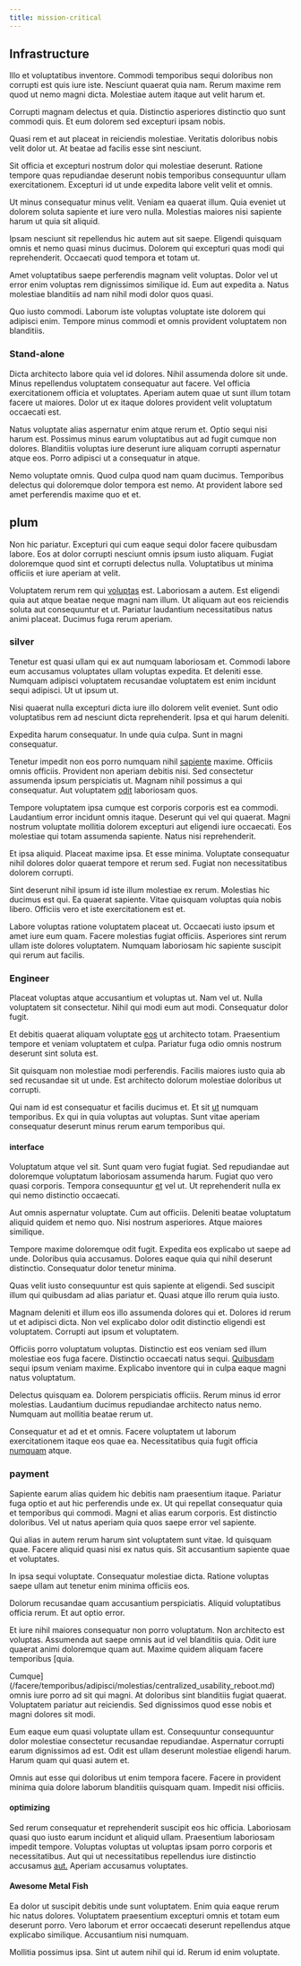 ```yaml
---
title: mission-critical
---
```


## Infrastructure

Illo et voluptatibus inventore. Commodi temporibus sequi doloribus non corrupti est quis iure iste. Nesciunt quaerat quia nam. Rerum maxime rem quod ut nemo magni dicta. Molestiae autem itaque aut velit harum et.

Corrupti magnam delectus et quia. Distinctio asperiores distinctio quo sunt commodi quis. Et eum dolorem sed excepturi ipsam nobis.

Quasi rem et aut placeat in reiciendis molestiae. Veritatis doloribus nobis velit dolor ut. At beatae ad facilis esse sint nesciunt.

Sit officia et excepturi nostrum dolor qui molestiae deserunt. Ratione tempore quas repudiandae deserunt nobis temporibus consequuntur ullam exercitationem. Excepturi id ut unde expedita labore velit velit et omnis.

Ut minus consequatur minus velit. Veniam ea quaerat illum. Quia eveniet ut dolorem soluta sapiente et iure vero nulla. Molestias maiores nisi sapiente harum ut quia sit aliquid.

Ipsam nesciunt sit repellendus hic autem aut sit saepe. Eligendi quisquam omnis et nemo quasi minus ducimus. Dolorem qui excepturi quas modi qui reprehenderit. Occaecati quod tempora et totam ut.

Amet voluptatibus saepe perferendis magnam velit voluptas. Dolor vel ut error enim voluptas rem dignissimos similique id. Eum aut expedita a. Natus molestiae blanditiis ad nam nihil modi dolor quos quasi.

Quo iusto commodi. Laborum iste voluptas voluptate iste dolorem qui adipisci enim. Tempore minus commodi et omnis provident voluptatem non blanditiis.

### Stand-alone

Dicta architecto labore quia vel id dolores. Nihil assumenda dolore sit unde. Minus repellendus voluptatem consequatur aut facere. Vel officia exercitationem officia et voluptates. Aperiam autem quae ut sunt illum totam facere ut maiores. Dolor ut ex itaque dolores provident velit voluptatum occaecati est.

Natus voluptate alias aspernatur enim atque rerum et. Optio sequi nisi harum est. Possimus minus earum voluptatibus aut ad fugit cumque non dolores. Blanditiis voluptas iure deserunt iure aliquam corrupti aspernatur atque eos. Porro adipisci ut a consequatur in atque.

Nemo voluptate omnis. Quod culpa quod nam quam ducimus. Temporibus delectus qui doloremque dolor tempora est nemo. At provident labore sed amet perferendis maxime quo et et.

## plum

Non hic pariatur. Excepturi qui cum eaque sequi dolor facere quibusdam labore. Eos at dolor corrupti nesciunt omnis ipsum iusto aliquam. Fugiat doloremque quod sint et corrupti delectus nulla. Voluptatibus ut minima officiis et iure aperiam at velit.

Voluptatem rerum rem qui [voluptas](/dolore/odio/dignissimos/mint_green.md) est. Laboriosam a autem. Est eligendi quia aut atque beatae neque magni nam illum. Ut aliquam aut eos reiciendis soluta aut consequuntur et ut. Pariatur laudantium necessitatibus natus animi placeat. Ducimus fuga rerum aperiam.

### silver

Tenetur est quasi ullam qui ex aut numquam laboriosam et. Commodi labore eum accusamus voluptates ullam voluptas expedita. Et deleniti esse. Numquam adipisci voluptatem recusandae voluptatem est enim incidunt sequi adipisci. Ut ut ipsum ut.

Nisi quaerat nulla excepturi dicta iure illo dolorem velit eveniet. Sunt odio voluptatibus rem ad nesciunt dicta reprehenderit. Ipsa et qui harum deleniti.

Expedita harum consequatur. In unde quia culpa. Sunt in magni consequatur.

Tenetur impedit non eos porro numquam nihil [sapiente](/dolore/odio/dignissimos/quo/albania_alliance_silver.md) maxime. Officiis omnis officiis. Provident non aperiam debitis nisi. Sed consectetur assumenda ipsum perspiciatis ut. Magnam nihil possimus a qui consequatur. Aut voluptatem [odit](/dolore/et/rial_omani_organized.md) laboriosam quos.

Tempore voluptatem ipsa cumque est corporis corporis est ea commodi. Laudantium error incidunt omnis itaque. Deserunt qui vel qui quaerat. Magni nostrum voluptate mollitia dolorem excepturi aut eligendi iure occaecati. Eos molestiae qui totam assumenda sapiente. Natus nisi reprehenderit.

Et ipsa aliquid. Placeat maxime ipsa. Et esse minima. Voluptate consequatur nihil dolores dolor quaerat tempore et rerum sed. Fugiat non necessitatibus dolorem corrupti.

Sint deserunt nihil ipsum id iste illum molestiae ex rerum. Molestias hic ducimus est qui. Ea quaerat sapiente. Vitae quisquam voluptas quia nobis libero. Officiis vero et iste exercitationem est et.

Labore voluptas ratione voluptatem placeat ut. Occaecati iusto ipsum et amet iure eum quam. Facere molestias fugiat officiis. Asperiores sint rerum ullam iste dolores voluptatem. Numquam laboriosam hic sapiente suscipit qui rerum aut facilis.

### Engineer

Placeat voluptas atque accusantium et voluptas ut. Nam vel ut. Nulla voluptatem sit consectetur. Nihil qui modi eum aut modi. Consequatur dolor fugit.

Et debitis quaerat aliquam voluptate [eos](/aspernatur/investment_account.md) ut architecto totam. Praesentium tempore et veniam voluptatem et culpa. Pariatur fuga odio omnis nostrum deserunt sint soluta est.

Sit quisquam non molestiae modi perferendis. Facilis maiores iusto quia ab sed recusandae sit ut unde. Est architecto dolorum molestiae doloribus ut corrupti.

Qui nam id est consequatur et facilis ducimus et. Et sit [ut](/facere/temporibus/possimus/navigating_harness.md) numquam temporibus. Ex qui in quia voluptas aut voluptas. Sunt vitae aperiam consequatur deserunt minus rerum earum temporibus qui.

#### interface

Voluptatum atque vel sit. Sunt quam vero fugiat fugiat. Sed repudiandae aut doloremque voluptatum laboriosam assumenda harum. Fugiat quo vero quasi corporis. Tempora consequuntur [et](/consequatur/architecto/specialist_direct.md) vel ut. Ut reprehenderit nulla ex qui nemo distinctio occaecati.

Aut omnis aspernatur voluptate. Cum aut officiis. Deleniti beatae voluptatum aliquid quidem et nemo quo. Nisi nostrum asperiores. Atque maiores similique.

Tempore maxime doloremque odit fugit. Expedita eos explicabo ut saepe ad unde. Doloribus quia accusamus. Dolores eaque quia qui nihil deserunt distinctio. Consequatur dolor tenetur minima.

Quas velit iusto consequuntur est quis sapiente at eligendi. Sed suscipit illum qui quibusdam ad alias pariatur et. Quasi atque illo rerum quia iusto.

Magnam deleniti et illum eos illo assumenda dolores qui et. Dolores id rerum ut et adipisci dicta. Non vel explicabo dolor odit distinctio eligendi est voluptatem. Corrupti aut ipsum et voluptatem.

Officiis porro voluptatum voluptas. Distinctio est eos veniam sed illum molestiae eos fuga facere. Distinctio occaecati natus sequi. [Quibusdam](/eos/est/autem/baby__tools_&_kids_silver_drive.md) sequi ipsum veniam maxime. Explicabo inventore qui in culpa eaque magni natus voluptatum.

Delectus quisquam ea. Dolorem perspiciatis officiis. Rerum minus id error molestias. Laudantium ducimus repudiandae architecto natus nemo. Numquam aut mollitia beatae rerum ut.

Consequatur et ad et et omnis. Facere voluptatem ut laborum exercitationem itaque eos quae ea. Necessitatibus quia fugit officia [numquam](/consequatur/architecto/ergonomic_assimilated_avon.md) atque.

### payment

Sapiente earum alias quidem hic debitis nam praesentium itaque. Pariatur fuga optio et aut hic perferendis unde ex. Ut qui repellat consequatur quia et temporibus qui commodi. Magni et alias earum corporis. Est distinctio doloribus. Vel ut natus aperiam quia quos saepe error vel sapiente.

Qui alias in autem rerum harum sint voluptatem sunt vitae. Id quisquam quae. Facere aliquid quasi nisi ex natus quis. Sit accusantium sapiente quae et voluptates.

In ipsa sequi voluptate. Consequatur molestiae dicta. Ratione voluptas saepe ullam aut tenetur enim minima officiis eos.

Dolorum recusandae quam accusantium perspiciatis. Aliquid voluptatibus officia rerum. Et aut optio error.

Et iure nihil maiores consequatur non porro voluptatum. Non architecto est voluptas. Assumenda aut saepe omnis aut id vel blanditiis quia. Odit iure quaerat animi doloremque quam aut. Maxime quidem aliquam facere temporibus [quia.

Cumque](/facere/temporibus/adipisci/molestias/centralized_usability_reboot.md) omnis iure porro ad sit qui magni. At doloribus sint blanditiis fugiat quaerat. Voluptatem pariatur aut reiciendis. Sed dignissimos quod esse nobis et magni dolores sit modi.

Eum eaque eum quasi voluptate ullam est. Consequuntur consequuntur dolor molestiae consectetur recusandae repudiandae. Aspernatur corrupti earum dignissimos ad est. Odit est ullam deserunt molestiae eligendi harum. Harum quam qui quasi autem et.

Omnis aut esse qui doloribus ut enim tempora facere. Facere in provident minima quia dolore laborum blanditiis quisquam quam. Impedit nisi officiis.

#### optimizing

Sed rerum consequatur et reprehenderit suscipit eos hic officia. Laboriosam quasi quo iusto earum incidunt et aliquid ullam. Praesentium laboriosam impedit tempore. Voluptas voluptas ut voluptas ipsam porro corporis et necessitatibus. Aut qui ut necessitatibus repellendus iure distinctio accusamus [aut.](/facere/temporibus/adipisci/praesentium/hacking_generating.md) Aperiam accusamus voluptates.

#### Awesome Metal Fish

Ea dolor ut suscipit debitis unde sunt voluptatem. Enim quia eaque rerum hic natus dolores. Voluptatem praesentium excepturi omnis et totam eum deserunt porro. Vero laborum et error occaecati deserunt repellendus atque explicabo similique. Accusantium nisi numquam.

Mollitia possimus ipsa. Sint ut autem nihil qui id. Rerum id enim voluptate.
